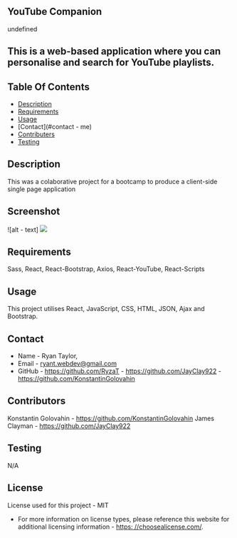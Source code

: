 ## YouTube Companion

  undefined
  
## This is a web-based application where you can personalise and search for YouTube playlists.


## Table Of Contents
  * [Description](#description)
  * [Requirements](#require)
  * [Usage](#usage)
  * [Contact](#contact - me)
  * [Contributers](#contributors)
  * [Testing](#test)


## Description
This was a colaborative project for a bootcamp to produce a client-side single page application

## Screenshot
![alt - text] <img src=()/>

## Requirements
Sass, React, React-Bootstrap, Axios, React-YouTube, React-Scripts

## Usage
This project utilises React, JavaScript, CSS, HTML, JSON, Ajax and Bootstrap.

## Contact
* Name - Ryan Taylor,
* Email - ryant.webdev@gmail.com
* GitHub  - https://github.com/RyzaT
          - https://github.com/JayClay922
          - https://github.com/KonstantinGolovahin
          

## Contributors
Konstantin Golovahin  - https://github.com/KonstantinGolovahin
James Clayman         - https://github.com/JayClay922

## Testing
N/A

## License
  License used for this project - MIT
  * For more information on license types, please reference this website
for additional licensing information - [https: //choosealicense.com/](https://choosealicense.com/).
  
